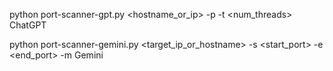 python port-scanner-gpt.py <hostname_or_ip> -p <start-end> -t <num_threads>
ChatGPT

python port-scanner-gemini.py <target_ip_or_hostname> -s <start_port> -e <end_port> -m <multithread> 
Gemini